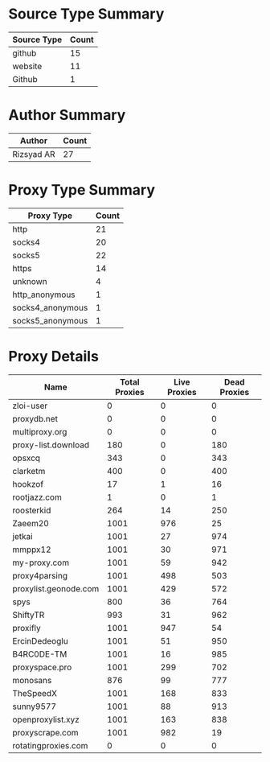 # Source Type Summary

| Source Type | Count |
|-------------|-------|
| github | 15 |
| website | 11 |
| Github | 1 |


# Author Summary

| Author | Count |
|--------|-------|
| Rizsyad AR | 27 |


# Proxy Type Summary

| Proxy Type | Count |
|------------|-------|
| http | 21 |
| socks4 | 20 |
| socks5 | 22 |
| https | 14 |
| unknown | 4 |
| http_anonymous | 1 |
| socks4_anonymous | 1 |
| socks5_anonymous | 1 |


# Proxy Details

| Name | Total Proxies | Live Proxies | Dead Proxies |
|------|---------------|--------------|---------------|
| zloi-user | 0 | 0 | 0 |
| proxydb.net | 0 | 0 | 0 |
| multiproxy.org | 0 | 0 | 0 |
| proxy-list.download | 180 | 0 | 180 |
| opsxcq | 343 | 0 | 343 |
| clarketm | 400 | 0 | 400 |
| hookzof | 17 | 1 | 16 |
| rootjazz.com | 1 | 0 | 1 |
| roosterkid | 264 | 14 | 250 |
| Zaeem20 | 1001 | 976 | 25 |
| jetkai | 1001 | 27 | 974 |
| mmppx12 | 1001 | 30 | 971 |
| my-proxy.com | 1001 | 59 | 942 |
| proxy4parsing | 1001 | 498 | 503 |
| proxylist.geonode.com | 1001 | 429 | 572 |
| spys | 800 | 36 | 764 |
| ShiftyTR | 993 | 31 | 962 |
| proxifly | 1001 | 947 | 54 |
| ErcinDedeoglu | 1001 | 51 | 950 |
| B4RC0DE-TM | 1001 | 16 | 985 |
| proxyspace.pro | 1001 | 299 | 702 |
| monosans | 876 | 99 | 777 |
| TheSpeedX | 1001 | 168 | 833 |
| sunny9577 | 1001 | 88 | 913 |
| openproxylist.xyz | 1001 | 163 | 838 |
| proxyscrape.com | 1001 | 982 | 19 |
| rotatingproxies.com | 0 | 0 | 0 |
